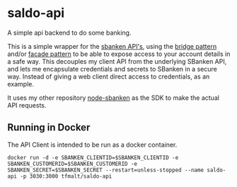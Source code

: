# saldo-api

A simple api backend to do some banking.

This is a simple wrapper for the [sbanken API's](https://github.com/Sbanken/api-examples),
using the [bridge pattern](https://en.wikipedia.org/wiki/Bridge_pattern)
and/or [facade pattern](https://en.wikipedia.org/wiki/Facade_pattern) to be able
to expose access to your account details in a safe way. This decouples my client
API from the underlying SBanken API, and lets me encapsulate credentials and secrets
to SBanken in a secure way. Instead of giving a web client direct access to credentials,
as an example.

It uses my other repository [node-sbanken](https://github.com/tfmalt/node-sbanken) as the SDK to make the actual API requests.

## Running in Docker

The API Client is intended to be run as a docker container.

```
docker run -d -e SBANKEN_CLIENTID=$SBANKEN_CLIENTID -e SBANKEN_CUSTOMERID=$SBANKEN_CUSTOMERID -e SBANKEN_SECRET=$SBANKEN_SECRET --restart=unless-stopped --name saldo-api -p 3030:3000 tfmalt/saldo-api
```
